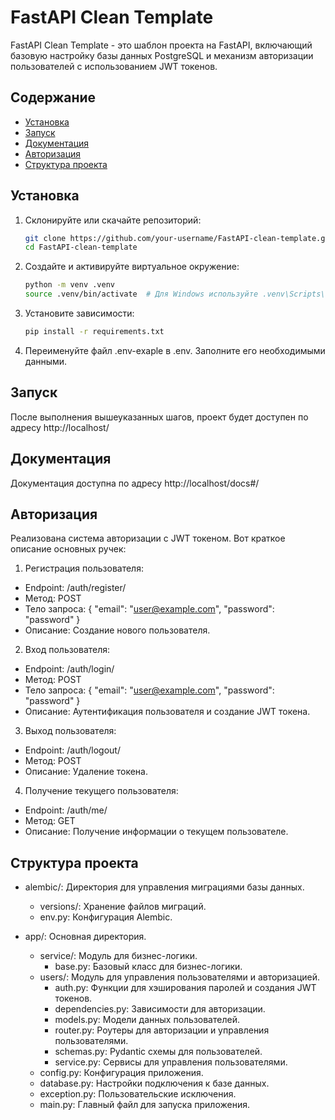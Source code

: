 # FastAPI Clean Template

FastAPI Clean Template - это шаблон проекта на FastAPI, включающий базовую настройку базы данных PostgreSQL и механизм авторизации пользователей с использованием JWT токенов.

## Содержание

- [Установка](#установка)
- [Запуск](#запуск)
- [Документация](#документация)
- [Авторизация](#авторизация)
- [Структура проекта](#структура-проекта)

## Установка

1. Склонируйте или скачайте репозиторий:
   ```bash
   git clone https://github.com/your-username/FastAPI-clean-template.git
   cd FastAPI-clean-template

2. Создайте и активируйте виртуальное окружение:
   ```bash
   python -m venv .venv
   source .venv/bin/activate  # Для Windows используйте .venv\Scripts\activate

3. Установите зависимости:
   ```bash
   pip install -r requirements.txt

4. Переименуйте файл .env-exaple в .env. Заполните его необходимыми данными.

## Запуск
После выполнения вышеуказанных шагов, проект будет доступен по адресу http://localhost/

## Документация
Документация доступна по адресу http://localhost/docs#/

## Авторизация
Реализована система авторизации с JWT токеном. Вот краткое описание основных ручек:

1. Регистрация пользователя:
- Endpoint: /auth/register/
- Метод: POST
- Тело запроса: { "email": "user@example.com", "password": "password" }
- Описание: Создание нового пользователя.

2. Вход пользователя:
- Endpoint: /auth/login/
- Метод: POST
- Тело запроса: { "email": "user@example.com", "password": "password" }
- Описание: Аутентификация пользователя и создание JWT токена.

3. Выход пользователя:
- Endpoint: /auth/logout/
- Метод: POST
- Описание: Удаление токена.

4. Получение текущего пользователя:
- Endpoint: /auth/me/
- Метод: GET
- Описание: Получение информации о текущем пользователе.

## Структура проекта
- alembic/: Директория для управления миграциями базы данных.
  - versions/: Хранение файлов миграций.
  - env.py: Конфигурация Alembic.

- app/: Основная директория.
  - service/: Модуль для бизнес-логики.
     - base.py: Базовый класс для бизнес-логики.
  - users/: Модуль для управления пользователями и авторизацией.
     - auth.py: Функции для хэширования паролей и создания JWT токенов.
     - dependencies.py: Зависимости для авторизации.
     - models.py: Модели данных пользователей.
     - router.py: Роутеры для авторизации и управления пользователями.
     - schemas.py: Pydantic схемы для пользователей.
     - service.py: Сервисы для управления пользователями.
  - config.py: Конфигурация приложения.
  - database.py: Настройки подключения к базе данных.
  - exception.py: Пользовательские исключения.
  - main.py: Главный файл для запуска приложения.
